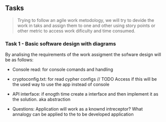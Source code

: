 ## Tasks
> Trying to follow an agile work metodology, we will try to devide the work in taks and assign them to one and other using story points or other metric to access work dificulty and time consumed.

### Task 1 - Basic software design with diagrams

By analising the requirements of the work assigment the sofware design will be as follows: 

- Console read: for console comands and handling
- cryptoconfig.txt: for read cypher configs // TODO Access if this will be the used way to use the app instead of console
- API interface: if enogth time create a interface and then implement it as the solution. aka abstraction

- Questions: Application will work as a knownd intreceptor? What annalogy can be applied to the to be developed application